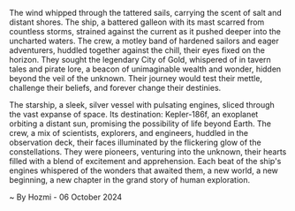 
The wind whipped through the tattered sails, carrying the scent of salt and distant shores. The ship, a battered galleon with its mast scarred from countless storms, strained against the current as it pushed deeper into the uncharted waters. The crew, a motley band of hardened sailors and eager adventurers, huddled together against the chill, their eyes fixed on the horizon. They sought the legendary City of Gold, whispered of in tavern tales and pirate lore, a beacon of unimaginable wealth and wonder, hidden beyond the veil of the unknown.  Their journey would test their mettle, challenge their beliefs, and forever change their destinies.

The starship, a sleek, silver vessel with pulsating engines, sliced through the vast expanse of space. Its destination: Kepler-186f, an exoplanet orbiting a distant sun, promising the possibility of life beyond Earth. The crew, a mix of scientists, explorers, and engineers, huddled in the observation deck, their faces illuminated by the flickering glow of the constellations.  They were pioneers, venturing into the unknown, their hearts filled with a blend of excitement and apprehension. Each beat of the ship's engines whispered of the wonders that awaited them, a new world, a new beginning, a new chapter in the grand story of human exploration. 

~ By Hozmi - 06 October 2024

